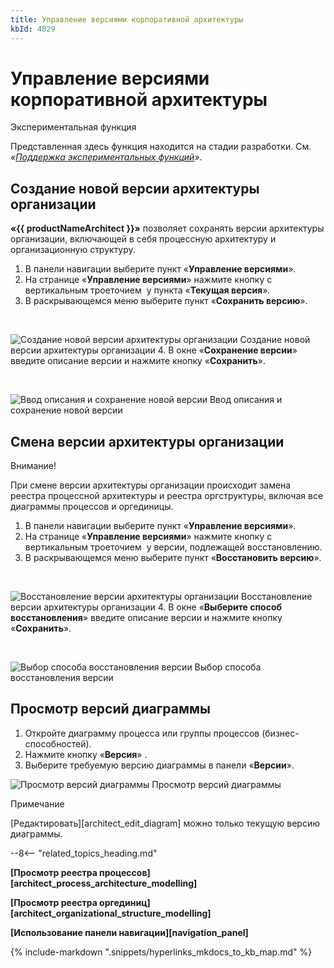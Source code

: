 ```yaml
---
title: Управление версиями корпоративной архитектуры
kbId: 4829
---
```


# Управление версиями корпоративной архитектуры

Экспериментальная функция

Представленная здесь функция находится на стадии разработки. См. *«[Поддержка экспериментальных функций](https://kb.comindware.ru/article.php?id=4579#mcetoc_1hsfq7ksu2)»*.

## Создание новой версии архитектуры организации

**«{{ productNameArchitect }}»** позволяет сохранять версии архитектуры организации, включающей в себя процессную архитектуру и организационную структуру.

1. В панели навигации выберите пункт «**Управление версиями**».
2. На странице «**Управление версиями**» нажмите кнопку с вертикальным троеточием *‌* у пункта «**Текущая версия**».
3. В раскрывающемся меню выберите пункт «**Сохранить версию**».

 

![Создание новой версии архитектуры организации](https://kb.comindware.ru/assets/version_control_create.png)
Создание новой версии архитектуры организации
4. В окне «**Сохранение версии**» введите описание версии и нажмите кнопку «**Сохранить**».

 

![Ввод описания и сохранение новой версии](https://kb.comindware.ru/assets/version_control_description.png)
Ввод описания и сохранение новой версии

## Смена версии архитектуры организации

Внимание!

При смене версии архитектуры организации происходит замена реестра процессной архитектуры и реестра оргструктуры, включая все диаграммы процессов и оргединицы.

1. В панели навигации выберите пункт «**Управление версиями**».
2. На странице «**Управление версиями**» нажмите кнопку с вертикальным троеточием *‌* у версии, подлежащей восстановлению.
3. В раскрывающемся меню выберите пункт «**Восстановить версию**».

 

![Восстановление версии архитектуры организации](https://kb.comindware.ru/assets/version_control_restore.png)
Восстановление версии архитектуры организации
4. В окне «**Выберите способ восстановления**» введите описание версии и нажмите кнопку «**Сохранить**».

 

![Выбор способа восстановления версии](https://kb.comindware.ru/assets/version_control_restore_options.png)
Выбор способа восстановления версии

## Просмотр версий диаграммы

1. Откройте диаграмму процесса или группы процессов (бизнес-способностей).
2. Нажмите кнопку «**Версия**» *‌*.
3. Выберите требуемую версию диаграммы в панели «**Версии**».
![Просмотр версий диаграммы](https://kb.comindware.ru/assets/version_control_viewing_diagram_versions.png)
Просмотр версий диаграммы

Примечание

[Редактировать][architect_edit_diagram] можно только текущую версию диаграммы.

--8<-- "related_topics_heading.md"

**[Просмотр реестра процессов][architect_process_architecture_modelling]**

**[Просмотр реестра оргединиц][architect_organizational_structure_modelling]**

**[Использование панели навигации][navigation_panel]**

{% include-markdown ".snippets/hyperlinks_mkdocs_to_kb_map.md" %}
